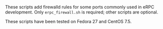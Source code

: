 These scripts add firewalld rules for some ports commonly used in eRPC
development. Only `erpc_firewall.sh` is required; other scripts are optional.

These scripts have been tested on Fedora 27 and CentOS 7.5.
